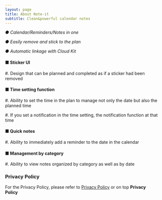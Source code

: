 ```yaml
---
layout: page
title: About Note-it
subtitle: Clean&powerful calendar notes
---
```


*● Calendar/Reminders/Notes in one*

*● Easily remove and stick to the plan*

*● Automatic linkage with Cloud Kit*
 
#### ■ Sticker UI

#. Design that can be planned and completed as if a sticker had been removed
 
#### ■ Time setting function

#. Ability to set the time in the plan to manage not only the date but also the planned time

#. If you set a notification in the time setting, the notification function at that time
 
#### ■ Quick notes

#. Ability to immediately add a reminder to the date in the calendar
 
#### ■ Management by category

#. Ability to view notes organized by category as well as by date

### Privacy Policy
For the Privacy Policy, please refer to [Privacy Policy](https://ssong0515.github.io/Privacy-Policy.github.io/) or on top **Privacy Policy**
